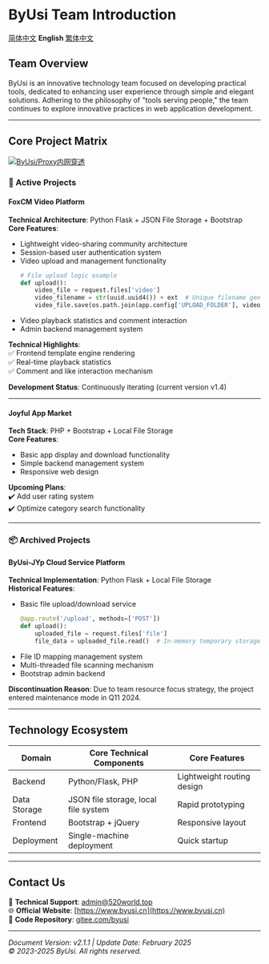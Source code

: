 # ByUsi Team Introduction

[简体中文](README.md) **English** [繁体中文](README-zh-uf.md)

## Team Overview
ByUsi is an innovative technology team focused on developing practical tools, dedicated to enhancing user experience through simple and elegant solutions. Adhering to the philosophy of "tools serving people," the team continues to explore innovative practices in web application development.

---

## Core Project Matrix

[![ByUsi/Proxy内网穿透](https://gitee.com/byusi/proxy/widgets/widget_card.svg?colors=4183c4,ffffff,ffffff,e3e9ed,666666,9b9b9b)](https://gitee.com/byusi/proxy)

### 🎯 Active Projects

#### FoxCM Video Platform
**Technical Architecture**: Python Flask + JSON File Storage + Bootstrap  
**Core Features**:  
- Lightweight video-sharing community architecture  
- Session-based user authentication system  
- Video upload and management functionality  
  ```python
  # File upload logic example
  def upload():
      video_file = request.files['video']
      video_filename = str(uuid.uuid4()) + ext  # Unique filename generation
      video_file.save(os.path.join(app.config['UPLOAD_FOLDER'], video_filename))
  ```
- Video playback statistics and comment interaction  
- Admin backend management system  

**Technical Highlights**:  
✅ Frontend template engine rendering  
✅ Real-time playback statistics  
✅ Comment and like interaction mechanism  

**Development Status**: Continuously iterating (current version v1.4)  

---

#### Joyful App Market
**Tech Stack**: PHP + Bootstrap + Local File Storage  
**Core Features**:  
- Basic app display and download functionality  
- Simple backend management system  
- Responsive web design  

**Upcoming Plans**:  
✔️ Add user rating system  
✔️ Optimize category search functionality  

---

### 📦 Archived Projects

#### ByUsi-JYp Cloud Service Platform
**Technical Implementation**: Python Flask + Local File Storage  
**Historical Features**:  
- Basic file upload/download service  
  ```python
  @app.route('/upload', methods=['POST'])
  def upload():
      uploaded_file = request.files['file']
      file_data = uploaded_file.read()  # In-memory temporary storage
  ```
- File ID mapping management system  
- Multi-threaded file scanning mechanism  
- Bootstrap admin backend  

**Discontinuation Reason**: Due to team resource focus strategy, the project entered maintenance mode in Q11 2024.  

---

## Technology Ecosystem
| Domain         | Core Technical Components     | Core Features             |
|----------------|------------------------------|--------------------------|
| Backend        | Python/Flask, PHP            | Lightweight routing design|
| Data Storage   | JSON file storage, local file system | Rapid prototyping        |
| Frontend       | Bootstrap + jQuery           | Responsive layout         |
| Deployment     | Single-machine deployment    | Quick startup             |

---

## Contact Us
📧 **Technical Support**: admin@520world.top  
🌐 **Official Website**: [https://www.byusi.cn](https://www.byusi.cn)  
💾 **Code Repository**: [gitee.com/byusi](https://gitee.com/byusi)  

---

*Document Version: v2.1.1 | Update Date: February 2025*  
*© 2023-2025 ByUsi. All rights reserved.*